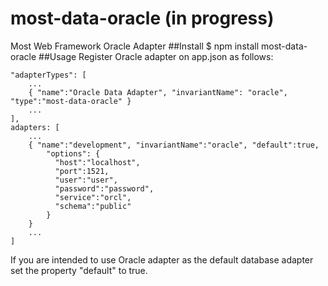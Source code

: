 # most-data-oracle (in progress)
Most Web Framework Oracle Adapter
##Install
$ npm install most-data-oracle
##Usage
Register Oracle adapter on app.json as follows:

    "adapterTypes": [
        ...
        { "name":"Oracle Data Adapter", "invariantName": "oracle", "type":"most-data-oracle" }
        ...
    ],
    adapters: [
        ...
        { "name":"development", "invariantName":"oracle", "default":true,
            "options": {
              "host":"localhost",
              "port":1521,
              "user":"user",
              "password":"password",
              "service":"orcl",
              "schema":"public"
            }
        }
        ...
    ]

If you are intended to use Oracle adapter as the default database adapter set the property "default" to true. 

